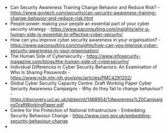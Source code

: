 - Can Security Awareness Training Change Behavior and Reduce Risk? - https://www.govtech.com/security/can-security-awareness-training-change-behavior-and-reduce-risk.html
- People power: making your people an essential part of your cyber security strategy - https://www.paconsulting.com/insights/why-a-human-side-is-essential-to-effective-cyber-security/
- How can you improve cyber security awareness in your organisation? - https://www.paconsulting.com/insights/how-can-you-improve-cyber-security-awareness-in-your-organisation/
- The Human Side of Cybersecurity - https://www.infosecurity-magazine.com/blogs/the-human-side-of-cybersecurity/
- Individual Differences in Cyber Security Behaviors: An Examination of Who Is Sharing Passwords - https://www.ncbi.nlm.nih.gov/pmc/articles/PMC4291202/
- Global Cyber Security Capacity Centre: Draft Working Paper Cyber Security Awareness Campaigns - Why do they fail to change behaviour? - https://discovery.ucl.ac.uk/id/eprint/1468954/1/Awareness%20CampaignsDraftWorkingPaper.pdf
- Centre for the Protection of National Infrastructure - Embedding Security Behaviour Change - https://www.cpni.gov.uk/embedding-security-behaviour-change
- 
